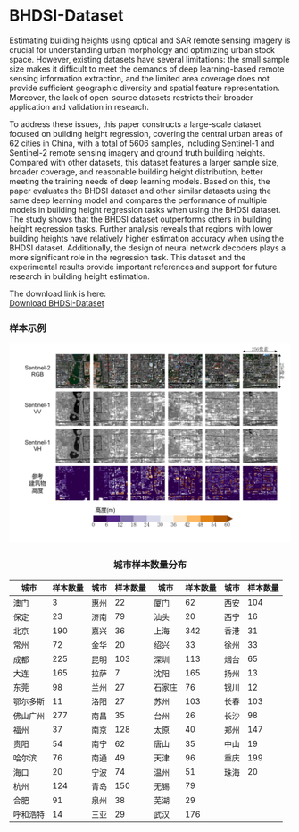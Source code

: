 # BHDSI-Dataset

Estimating building heights using optical and SAR remote sensing imagery is crucial for understanding urban morphology and optimizing urban stock space. However, existing datasets have several limitations: the small sample size makes it difficult to meet the demands of deep learning-based remote sensing information extraction, and the limited area coverage does not provide sufficient geographic diversity and spatial feature representation. Moreover, the lack of open-source datasets restricts their broader application and validation in research.

To address these issues, this paper constructs a large-scale dataset focused on building height regression, covering the central urban areas of 62 cities in China, with a total of 5606 samples, including Sentinel-1 and Sentinel-2 remote sensing imagery and ground truth building heights. Compared with other datasets, this dataset features a larger sample size, broader coverage, and reasonable building height distribution, better meeting the training needs of deep learning models. Based on this, the paper evaluates the BHDSI dataset and other similar datasets using the same deep learning model and compares the performance of multiple models in building height regression tasks when using the BHDSI dataset. The study shows that the BHDSI dataset outperforms others in building height regression tasks. Further analysis reveals that regions with lower building heights have relatively higher estimation accuracy when using the BHDSI dataset. Additionally, the design of neural network decoders plays a more significant role in the regression task. This dataset and the experimental results provide important references and support for future research in building height estimation.

The download link is here:  
[Download BHDSI-Dataset](https://drive.google.com/drive/folders/1551nlQeoTB8cBbvT362jnfz70GOhIfU5?usp=sharing)

### 样本示例
![sample](https://github.com/tuuuuuuring/BHDSI-Dataset/blob/main/%E5%B8%83%E5%B1%801gai.png)

<center>

### 城市样本数量分布
| 城市       | 样本数量 | 城市       | 样本数量 | 城市       | 样本数量 | 城市       | 样本数量 |
|------------|----------|------------|----------|------------|----------|------------|----------|
| 澳门       | 3        | 惠州       | 22       | 厦门       | 62       | 西安       | 104      |
| 保定       | 23       | 济南       | 79       | 汕头       | 20       | 西宁       | 16       |
| 北京       | 190      | 嘉兴       | 36       | 上海       | 342      | 香港       | 31       |
| 常州       | 72       | 金华       | 20       | 绍兴       | 33       | 徐州       | 33       |
| 成都       | 225      | 昆明       | 103      | 深圳       | 113      | 烟台       | 65       |
| 大连       | 165      | 拉萨       | 7        | 沈阳       | 165      | 扬州       | 13       |
| 东莞       | 98       | 兰州       | 27       | 石家庄     | 76       | 银川       | 12       |
| 鄂尔多斯   | 11       | 洛阳       | 27       | 苏州       | 103      | 长春       | 103      |
| 佛山广州   | 277      | 南昌       | 35       | 台州       | 26       | 长沙       | 98       |
| 福州       | 37       | 南京       | 128      | 太原       | 40       | 郑州       | 147      |
| 贵阳       | 54       | 南宁       | 62       | 唐山       | 35       | 中山       | 19       |
| 哈尔滨     | 76       | 南通       | 49       | 天津       | 96       | 重庆       | 199      |
| 海口       | 20       | 宁波       | 74       | 温州       | 51       | 珠海       | 20       |
| 杭州       | 124      | 青岛       | 150      | 无锡       | 79       |            |          |
| 合肥       | 91       | 泉州       | 38       | 芜湖       | 29       |            |          |
| 呼和浩特   | 14       | 三亚       | 29       | 武汉       | 176      |            |          |

</center>
